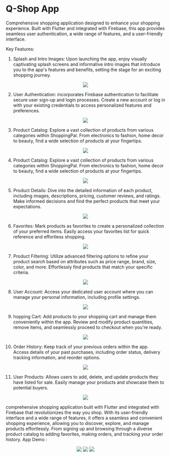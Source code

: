 # Q-Shop App

Comprehensive shopping application designed to enhance your shopping experience. Built with Flutter and integrated with Firebase, this app provides seamless user authentication, a wide range of features, and a user-friendly interface.

Key Features:

1.  Splash and Intro Images: Upon launching the app, enjoy visually captivating splash screens and informative intro images that introduce you to the app's features and benefits, setting the stage for an exciting shopping journey.
   
    
<p align="center">  <img src="https://media.giphy.com/media/v1.Y2lkPTc5MGI3NjExNzA5NzJmZTRlNjMwYzVjNTE0ZGU4NzQ5MTc1ZTA3Yjk2MzRlMWJkYSZlcD12MV9pbnRlcm5hbF9naWZzX2dpZklkJmN0PWc/cN7ufND2ETHQfopy1F/giphy.gif">  </p>
    
2.  User Authentication:  incorporates Firebase authentication to facilitate secure user sign-up and login processes. Create a new account or log in with your existing credentials to access personalized features and preferences.
<p align="center">  <img src="https://media.giphy.com/media/v1.Y2lkPTc5MGI3NjExOTUzN2RkYWY4NGY1Zjc2MjZkYWU0Zjg0ZGFlZDg2NTgzZTkyODViMyZlcD12MV9pbnRlcm5hbF9naWZzX2dpZklkJmN0PWc/CwyjuGLTTCKAtx8Hcv/giphy.gif">  </p>

3.  Product Catalog: Explore a vast collection of products from various categories within ShoppingPal. From electronics to fashion, home decor to beauty, find a wide selection of products at your fingertips.
<p align="center">  <img src="https://media.giphy.com/media/v1.Y2lkPTc5MGI3NjExOTUzN2RkYWY4NGY1Zjc2MjZkYWU0Zjg0ZGFlZDg2NTgzZTkyODViMyZlcD12MV9pbnRlcm5hbF9naWZzX2dpZklkJmN0PWc/CwyjuGLTTCKAtx8Hcv/giphy.gif">  </p>

4.  Product Catalog: Explore a vast collection of products from various categories within ShoppingPal. From electronics to fashion, home decor to beauty, find a wide selection of products at your fingertips.
<p align="center">  <img src="https://media.giphy.com/media/v1.Y2lkPTc5MGI3NjExMmM1MDhkN2RiYTFhMjJlMDM2MDEyMTExYjcwMDA0NDJhZDhmZjAwMSZlcD12MV9pbnRlcm5hbF9naWZzX2dpZklkJmN0PWc/xWmV71gsJk7MXS97mX/giphy.gif">  </p>

5.  Product Details: Dive into the detailed information of each product, including images, descriptions, pricing, customer reviews, and ratings. Make informed decisions and find the perfect products that meet your expectations.
<p align="center">  <img src="https://media.giphy.com/media/v1.Y2lkPTc5MGI3NjExYzAyYWQzNDI0OWNiMDk0MDFlZThiOTU2OWNiNjJhMjMzYzU5MzAzMSZlcD12MV9pbnRlcm5hbF9naWZzX2dpZklkJmN0PWc/nfuQJsLegUU3lV27tq/giphy.gif">  </p>

6.  Favorites: Mark products as favorites to create a personalized collection of your preferred items. Easily access your favorites list for quick reference and effortless shopping.
<p align="center">  <img src="https://media.giphy.com/media/v1.Y2lkPTc5MGI3NjExNGFjNTg5ZWRkMTI4Njc3MmYwZWY2Y2U3OTI4MjI0NjA5MjFjNjg5NyZlcD12MV9pbnRlcm5hbF9naWZzX2dpZklkJmN0PWc/QTWcQu5HvOa6q8Kp0R/giphy.gif">  </p>

7.  Product Filtering: Utilize advanced filtering options to refine your product search based on attributes such as price range, brand, size, color, and more. Effortlessly find products that match your specific criteria.
<p align="center">  <img src="https://media.giphy.com/media/v1.Y2lkPTc5MGI3NjExOWIzNzE2YmMxMmEyNDdkMjliOGYwYjE0YzZmNjBiN2E1MTAzYWZjNCZlcD12MV9pbnRlcm5hbF9naWZzX2dpZklkJmN0PWc/vEoGGE0OBTF0dWJHpH/giphy.gif">  </p>

8.  User Account: Access your dedicated user account where you can manage your personal information, including profile settings.
<p align="center">  <img src="https://media.giphy.com/media/v1.Y2lkPTc5MGI3NjExMjQxOTBjMzdiM2Q4MGZlODkxYjEyNDYzYzgwYzE5NTg5ODAwNTc4OSZlcD12MV9pbnRlcm5hbF9naWZzX2dpZklkJmN0PWc/gCJzH8KnsW6Zbh48Ys/giphy.gif">  </p>

9. hopping Cart: Add products to your shopping cart and manage them conveniently within the app. Review and modify product quantities, remove items, and seamlessly proceed to checkout when you're ready.

 <p align="center">  <img src="https://media.giphy.com/media/v1.Y2lkPTc5MGI3NjExZmM3OTMzMWVhM2ViM2U2MzVkZDMzNDc5MDUyMTVmYzRkMDcwYTQ2YyZlcD12MV9pbnRlcm5hbF9naWZzX2dpZklkJmN0PWc/jo1RIIGxtZAalsXmET/giphy.gif">  </p>

10.  Order History: Keep track of your previous orders within the app. Access details of your past purchases, including order status, delivery tracking information, and reorder options.
 <p align="center">  <img src="https://media.giphy.com/media/v1.Y2lkPTc5MGI3NjExMjc1NThkZWMyMWYzNzRmMDhhYTBlMmZhNmJlMjhhZmYzNjgwMmRmYyZlcD12MV9pbnRlcm5hbF9naWZzX2dpZklkJmN0PWc/AXMdWqXGQpfKJoYCXe/giphy.gif">  </p>

11.  User Products:  Allows users to add, delete, and update products they have listed for sale. Easily manage your products and showcase them to potential buyers.
<p align="center">  <img src="https://media.giphy.com/media/v1.Y2lkPTc5MGI3NjExZWE0MTI5YTNiYWI1OTA4MjIwYTA1OGM5NjNmZDA0OTk4M2Y2M2Q2ZiZlcD12MV9pbnRlcm5hbF9naWZzX2dpZklkJmN0PWc/eGkMeIjONoanxDwb2h/giphy.gif">  </p>

comprehensive shopping application built with Flutter and integrated with Firebase that revolutionizes the way you shop. With its user-friendly interface and a wide range of features, it offers a seamless and convenient shopping experience, allowing you to discover, explore, and manage products effortlessly. From signing up and browsing through a diverse product catalog to adding favorites, making orders, and tracking your order history.
App Demo :
<p align="center"> 
<img src="https://media.giphy.com/media/v1.Y2lkPTc5MGI3NjExYWQzZGM2ODg0OWVkZTYyZTNkMjU0N2IzNDQ4MmNjODI4OTI4MzdkNSZlcD12MV9pbnRlcm5hbF9naWZzX2dpZklkJmN0PWc/49sTSgmLK3GYMUp7uD/giphy.gif">  
<img src="https://media.giphy.com/media/v1.Y2lkPTc5MGI3NjExZGUxMzZiYzMyNGE0MjQ4OGQxZjhjYTRhMGQxNzA2ZmRmMzRjNWFjYSZlcD12MV9pbnRlcm5hbF9naWZzX2dpZklkJmN0PWc/65WsatSJdqZlCCJcrZ/giphy.gif">  
 <img src="https://media.giphy.com/media/v1.Y2lkPTc5MGI3NjExMmJkZjIyNjhjZGQzNzM1ODQzOTQ3Mjg1NmU5N2I0ODliZjgzNzNiZSZlcD12MV9pbnRlcm5hbF9naWZzX2dpZklkJmN0PWc/iAvMETEYb1mK0Rg8aN/giphy.gif">  
</p>
